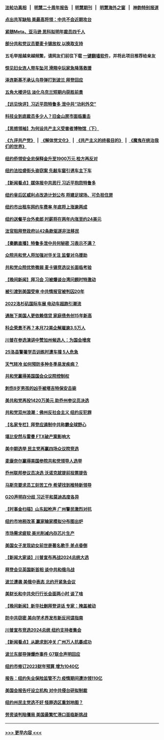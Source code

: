#### [法轮功真相](https://github.com/gfw-breaker/truth/blob/master/README.md?t=0) &nbsp;&nbsp;|&nbsp;&nbsp; [明慧二十周年报告](https://github.com/gfw-breaker/mh-reports/blob/master/README.md?t=0) &nbsp;&nbsp;|&nbsp;&nbsp;[明慧期刊](https://github.com/gfw-breaker/mh-qikan) &nbsp;&nbsp;|&nbsp;&nbsp; [明慧海外之窗](https://github.com/gfw-breaker/mh-news/blob/master/README.md?t=0) &nbsp;&nbsp;|&nbsp;&nbsp; [神韵特别报道](https://github.com/gfw-breaker/mh-news/blob/master/shenyun.md?t=0)
#### [点出共军缺陷 美最高将领：中共不会近期攻台](../pages/nsc412/n13868015.md?t=11180450) 
#### [紧随Meta、亚马逊 思科拟明年裁员四千人](../pages/nsc412/n13867325.md?t=11180450) 
#### [部分共和党议员要麦卡锡放权 以换取支持](../pages/nsc412/n13867956.md?t=11180450) 
#### 五毛举报越来越频繁，请网友们前往下载 [一键翻墙软件](https://github.com/gfw-breaker/ssr-accounts)，并将此项目推荐给亲友
#### [惊见妇女连人带车坠河 滑翔伞玩家急降落救援](../pages/nsc412/n13867605.md?t=11180450) 
#### [泽连斯基不承认乌导弹打到波兰 拜登回应](../pages/nsc412/n13867820.md?t=11180450) 
#### [五角大楼评估 淡化乌克兰短期内获胜前景](../pages/nsc412/n13867821.md?t=11180450) 
#### [【远见快评】习近平怨特鲁多 泄中共“功利外交”](../pages/nsc412/n13867363.md?t=11180450) 
#### [科技业到底裁员多少人？旧金山房市面临重击](../pages/nsc412/n13867648.md?t=11180450) 
#### [【思想领袖】为何设共产主义受害者博物馆（下）](../pages/nsc412/n13864818.md?t=11180450) 
#### [《九评共产党》](https://github.com/begood0513/9ping.md/blob/master/README.md) &nbsp;|&nbsp; [《解体党文化》](../../../../jtdwh.md/blob/master/README.md)  &nbsp;|&nbsp; [《共产主义的终极目的》](../../../../gczydzjmd.md/blob/master/README.md) &nbsp;|&nbsp; [《魔鬼在统治我们的世界》](../../../../mgztzwmdsj.md/blob/master/README.md) 
#### [纽约侨领安全忠保释金升至1900万元 检方再反对](../pages/nsc412/n13867514.md?t=11180450) 
#### [纽约法拉盛街头盗窃案 先敲车窗引诱车主下车](../pages/nsc412/n13867542.md?t=11180450) 
#### [【新闻看点】媒体报中共恶行 习近平抱怨特鲁多](../pages/nsc412/n13867320.md?t=11180450) 
#### [纽约皇后区威利点改造计划公布 将建足球场、可负担住房](../pages/nsc412/n13867569.md?t=11180450) 
#### [纽约市出租车网约车费率 年底将上涨逾两成](../pages/nsc412/n13867567.md?t=11180450) 
#### [纽约送餐平台外卖郎 时薪将在两年内涨至约24美元](../pages/nsc412/n13867544.md?t=11180450) 
#### [法官阻拜登政府以42条款驱逐非法移民](../pages/nsc412/n13867405.md?t=11180450) 
#### [【秦鹏直播】特鲁多泄中共何秘密 习表示不满？](../pages/nsc412/n13867353.md?t=11180450) 
#### [众院共和党人将加强对华关注 监督对乌援助](../pages/nsc412/n13867450.md?t=11180450) 
#### [共和党众院优势微弱 麦卡锡竞选议长面临考验](../pages/nsc412/n13867378.md?t=11180450) 
#### [【晚间新闻】拜习会 习被爆谈台湾问题时特激动](../pages/nsc412/n13867705.md?t=11180450) 
#### [被引渡到美国受审 中共情报官被判囚20年](../pages/nsc412/n13867313.md?t=11180450) 
#### [2022洛杉矶国际车展 电动车超跑引潮流](../pages/nsc412/n13867428.md?t=11180450) 
#### [通胀下美国人更依赖信贷 家庭债务创15年新高](../pages/nsc412/n13867321.md?t=11180450) 
#### [科企荣景不再？本月72美企解雇逾3.5万人](../pages/nsc412/n13867333.md?t=11180450) 
#### [川普在参选演讲中赞加州候选人：为国会增席](../pages/nsc412/n13867394.md?t=11180450) 
#### [25洛县警署学员训练时遭车撞 5人危急](../pages/nsc412/n13867383.md?t=11180450) 
#### [天气转冷 如何预防多种冬季易发疾病？](../pages/nsc412/n13867341.md?t=11180450) 
#### [共和党赢得美国国会众议院控制权](../pages/nsc412/n13867335.md?t=11180450) 
#### [刺伤9岁男孩的凶手被塔吉特保安击毙](../pages/nsc412/n13867284.md?t=11180450) 
#### [美共和党再投1420万美元 助乔州参议员决选](../pages/nsc412/n13867268.md?t=11180450) 
#### [共和党双州浪潮：佛州反社会主义 纽约反犯罪](../pages/nsc412/n13867187.md?t=11180450) 
#### [【名家专栏】拜登应遏制中共称霸全球野心](../pages/nsc412/n13867096.md?t=11180450) 
#### [堪比安然与雷曼 FTX破产案影响大](../pages/nsc412/n13867285.md?t=11180450) 
#### [美中期选举 民主党再赢四场众议院竞选](../pages/nsc412/n13867176.md?t=11180450) 
#### [麦康奈尔赢得美国参院共和党领导人选举](../pages/nsc412/n13867248.md?t=11180450) 
#### [乔州联邦参议员决选 沃诺克就提前投票提告](../pages/nsc412/n13867167.md?t=11180450) 
#### [马斯克要求员工刻苦工作 希望找到推特新领导](../pages/nsc412/n13867223.md?t=11180450) 
#### [G20声明存分歧 习近平和莫迪态度各异](../pages/nsc412/n13866486.md?t=11180450) 
#### [【时事金扫描】山东起枪声 广州警民激烈对抗](../pages/nsc412/n13867088.md?t=11180450) 
#### [纽约市地税改革 赢家输家模拟分布图出炉](../pages/nsc412/n13866812.md?t=11180450) 
#### [市场需求疲软 美光削减内存芯片生产](../pages/nsc412/n13867219.md?t=11180450) 
#### [美国女子发现幼女前世是著名歌手 差点昏倒](../pages/nsc412/n13866940.md?t=11180450) 
#### [【新闻大家谈】川普宣布再战2024总统大选](../pages/nsc412/n13867145.md?t=11180450) 
#### [拜登会见英国新首相 谈中共和俄乌战](../pages/nsc412/n13867097.md?t=11180450) 
#### [波兰遭袭 美俄中表态 北约开紧急会议](../pages/nsc412/n13866986.md?t=11180450) 
#### [美财长和中共央行行长会面两小时 谈了啥](../pages/nsc412/n13866773.md?t=11180450) 
#### [【晚间新闻】新华社删拜登讲话 专家：掩盖被动](../pages/nsc412/n13866951.md?t=11180450) 
#### [防中共窃密 美向学术界发布新反间谍指南](../pages/nsc412/n13866884.md?t=11180450) 
#### [川普宣布竞选2024总统 纽约支持者集会](../pages/nsc412/n13866804.md?t=11180450) 
#### [【新闻看点】从跪求到冲关 广州万人抗暴成功](../pages/nsc412/n13866587.md?t=11180450) 
#### [波兰东部导弹爆炸事件 G7联合声明回应](../pages/nsc412/n13866769.md?t=11180450) 
#### [纽约市修订2023财年预算 增为1040亿](../pages/nsc412/n13866786.md?t=11180450) 
#### [报告：纽约失业保险监管不力 疫情期间遭诈领110亿](../pages/nsc412/n13866790.md?t=11180450) 
#### [美国会报告吁设立机构 对中共侵台研拟制裁](../pages/nsc412/n13866774.md?t=11180450) 
#### [纽约州民主党选不好 怪罪选区重划地图？](../pages/nsc412/n13866792.md?t=11180450) 
#### [劳资谈判陷僵局 美国最繁忙港口面临新挑战](../pages/nsc412/n13866803.md?t=11180450) 

----
#### [ >>> 更早内容 <<< ](../indexes/nsc412-earlier.md)
